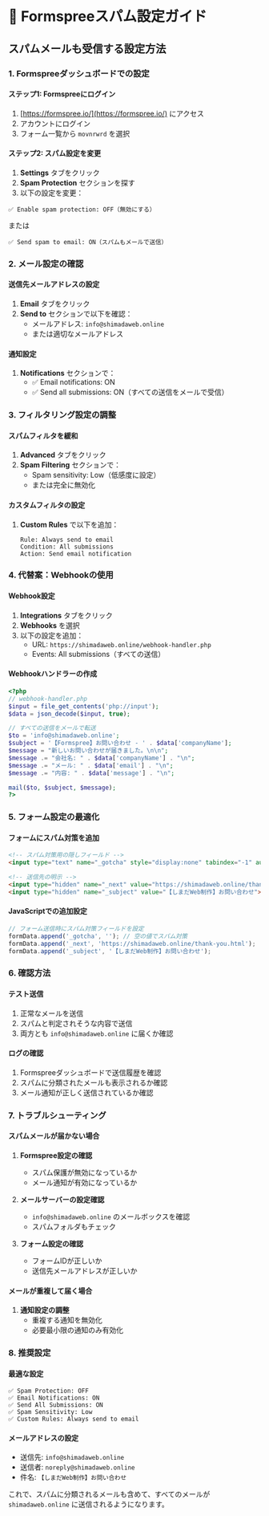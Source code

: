 # 📧 Formspreeスパム設定ガイド

## スパムメールも受信する設定方法

### 1. Formspreeダッシュボードでの設定

#### ステップ1: Formspreeにログイン
1. [https://formspree.io/](https://formspree.io/) にアクセス
2. アカウントにログイン
3. フォーム一覧から `movnrwrd` を選択

#### ステップ2: スパム設定を変更
1. **Settings** タブをクリック
2. **Spam Protection** セクションを探す
3. 以下の設定を変更：

```
✅ Enable spam protection: OFF（無効にする）
```

または

```
✅ Send spam to email: ON（スパムもメールで送信）
```

### 2. メール設定の確認

#### 送信先メールアドレスの設定
1. **Email** タブをクリック
2. **Send to** セクションで以下を確認：
   - メールアドレス: `info@shimadaweb.online`
   - または適切なメールアドレス

#### 通知設定
1. **Notifications** セクションで：
   - ✅ Email notifications: ON
   - ✅ Send all submissions: ON（すべての送信をメールで受信）

### 3. フィルタリング設定の調整

#### スパムフィルタを緩和
1. **Advanced** タブをクリック
2. **Spam Filtering** セクションで：
   - Spam sensitivity: Low（低感度に設定）
   - または完全に無効化

#### カスタムフィルタの設定
1. **Custom Rules** で以下を追加：
   ```
   Rule: Always send to email
   Condition: All submissions
   Action: Send email notification
   ```

### 4. 代替案：Webhookの使用

#### Webhook設定
1. **Integrations** タブをクリック
2. **Webhooks** を選択
3. 以下の設定を追加：
   - URL: `https://shimadaweb.online/webhook-handler.php`
   - Events: All submissions（すべての送信）

#### Webhookハンドラーの作成
```php
<?php
// webhook-handler.php
$input = file_get_contents('php://input');
$data = json_decode($input, true);

// すべての送信をメールで転送
$to = 'info@shimadaweb.online';
$subject = '【Formspree】お問い合わせ - ' . $data['companyName'];
$message = "新しいお問い合わせが届きました。\n\n";
$message .= "会社名: " . $data['companyName'] . "\n";
$message .= "メール: " . $data['email'] . "\n";
$message .= "内容: " . $data['message'] . "\n";

mail($to, $subject, $message);
?>
```

### 5. フォーム設定の最適化

#### フォームにスパム対策を追加
```html
<!-- スパム対策用の隠しフィールド -->
<input type="text" name="_gotcha" style="display:none" tabindex="-1" autocomplete="off">

<!-- 送信先の明示 -->
<input type="hidden" name="_next" value="https://shimadaweb.online/thank-you.html">
<input type="hidden" name="_subject" value="【しまだWeb制作】お問い合わせ">
```

#### JavaScriptでの追加設定
```javascript
// フォーム送信時にスパム対策フィールドを設定
formData.append('_gotcha', ''); // 空の値でスパム対策
formData.append('_next', 'https://shimadaweb.online/thank-you.html');
formData.append('_subject', '【しまだWeb制作】お問い合わせ');
```

### 6. 確認方法

#### テスト送信
1. 正常なメールを送信
2. スパムと判定されそうな内容で送信
3. 両方とも `info@shimadaweb.online` に届くか確認

#### ログの確認
1. Formspreeダッシュボードで送信履歴を確認
2. スパムに分類されたメールも表示されるか確認
3. メール通知が正しく送信されているか確認

### 7. トラブルシューティング

#### スパムメールが届かない場合
1. **Formspree設定の確認**
   - スパム保護が無効になっているか
   - メール通知が有効になっているか

2. **メールサーバーの設定確認**
   - `info@shimadaweb.online` のメールボックスを確認
   - スパムフォルダもチェック

3. **フォーム設定の確認**
   - フォームIDが正しいか
   - 送信先メールアドレスが正しいか

#### メールが重複して届く場合
1. **通知設定の調整**
   - 重複する通知を無効化
   - 必要最小限の通知のみ有効化

### 8. 推奨設定

#### 最適な設定
```
✅ Spam Protection: OFF
✅ Email Notifications: ON
✅ Send All Submissions: ON
✅ Spam Sensitivity: Low
✅ Custom Rules: Always send to email
```

#### メールアドレスの設定
- 送信先: `info@shimadaweb.online`
- 送信者: `noreply@shimadaweb.online`
- 件名: `【しまだWeb制作】お問い合わせ`

これで、スパムに分類されるメールも含めて、すべてのメールが `shimadaweb.online` に送信されるようになります。

